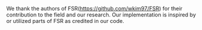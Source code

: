 We thank the authors of FSR(https://github.com/wkim97/FSR) for their contribution to the field and our research. Our implementation is inspired by or utilized parts of FSR as credited in our code.

